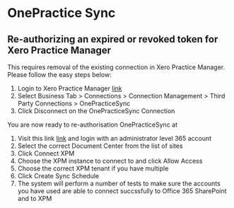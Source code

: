 # OnePractice Sync

## Re-authorizing an expired or revoked token for Xero Practice Manager

This requires removal of the existing connection in Xero Practice Manager. Please follow the easy steps below:

1. Login to Xero Practice Manager [link](https://www.practicemanager.xero.com)
2. Select Business Tab > Connections > Connection Management > Third Party Connections > OnePracticeSync
4. Click Disconnect on the OnePracticeSync Connection

You are now ready to re-authorisation OnePracticeSync at
1. Visit this link  [link](https://www.tribetech.com.au/ops) and login with an administrator level 365 account
2. Select the correct Document Center from the list of sites
3. Click Connect XPM
4. Choose the XPM instance to connect to and click Allow Access
5. Choose the correct XPM tenant if you have multiple
6. Click Create Sync Schedule
7. The system will perform a number of tests to make sure the accounts you have used are able to connect succssfully to Office 365 SharePoint and to XPM
